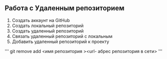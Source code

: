 ## Работа с Удаленным репозиторием
1. Создать аккаунт на GitHub
2. Создать локальный репозиторий 
3. Создать удаленный репозиторий
4. Связать удаленный репозиторий с локальным
5. Добавить удаленный репозиторий к проекту

'''
git remove add <имя репозитория ><url- абрес репозитория в сети>
'''
